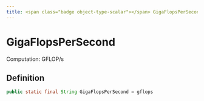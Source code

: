 ```yaml
---
title: <span class="badge object-type-scalar"></span> GigaFlopsPerSecond
---
```

# <span class="badge object-type-scalar"></span> GigaFlopsPerSecond

Computation: GFLOP/s

## Definition

```java
public static final String GigaFlopsPerSecond = gflops
```

